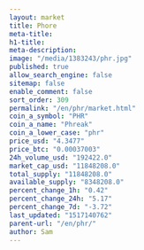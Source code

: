 ```yaml
---
layout: market
title: Phore
meta-title: 
h1-title: 
meta-description: 
image: "/media/1383243/phr.jpg"
published: true
allow_search_engine: false
sitemap: false
enable_comment: false
sort_order: 309
permalink: "/en/phr/market.html"
coin_a_symbol: "PHR"
coin_a_name: "Phreak"
coin_a_lower_case: "phr"
price_usd: "4.3477"
price_btc: "0.00037003"
24h_volume_usd: "192422.0"
market_cap_usd: "11848208.0"
total_supply: "11848208.0"
available_supply: "8348208.0"
percent_change_1h: "0.42"
percent_change_24h: "5.17"
percent_change_7d: "-3.72"
last_updated: "1517140762"
parent-url: "/en/phr/"
author: Sam
---
```


